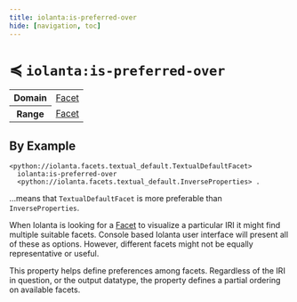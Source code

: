 ```yaml
---
title: iolanta:is-preferred-over
hide: [navigation, toc]
---
```


# ≼ `iolanta:is-preferred-over`

<table>
    <tr>
        <th>Domain</th>
        <td><a href="/Facet">Facet</a></td>
    </tr>
    <tr>
        <th>Range</th>
        <td><a href="/Facet">Facet</a></td>
    </tr>
</table>

## By Example

```turtle
<python://iolanta.facets.textual_default.TextualDefaultFacet>
  iolanta:is-preferred-over
  <python://iolanta.facets.textual_default.InverseProperties> .
```

…means that `TextualDefaultFacet` is more preferable than `InverseProperties`.

When Iolanta is looking for a <a href="/Facet">Facet</a> to visualize a particular IRI it might find multiple suitable facets. Console based Iolanta user interface will present all of these as options. However, different facets might not be equally representative or useful.

This property helps define preferences among facets. Regardless of the IRI in question, or the output datatype, the property defines a partial ordering on available facets.
